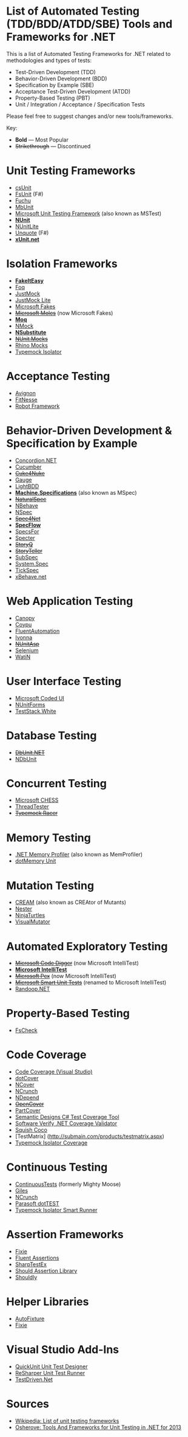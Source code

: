 # List of Automated Testing (TDD/BDD/ATDD/SBE) Tools and Frameworks for .NET

This is a list of Automated Testing Frameworks for .NET related to methodologies and types of tests:
- Test-Driven Development (TDD)
- Behavior-Driven Development (BDD)
- Specification by Example (SBE)
- Acceptance Test-Driven Development (ATDD)
- Property-Based Testing (PBT)
- Unit / Integration / Acceptance / Specification Tests

Please feel free to suggest changes and/or new tools/frameworks.

Key:
* **Bold** — Most Popular
* ~~Strikethrough~~ — Discontinued

# Unit Testing Frameworks
* [csUnit](http://www.csunit.org/)
* [FsUnit](http://fsprojects.github.io/FsUnit/) (F#)
* [Fuchu](https://github.com/mausch/Fuchu)
* [MbUnit](https://code.google.com/p/mb-unit/)
* [Microsoft Unit Testing Framework](https://msdn.microsoft.com/en-us/library/ms243147.aspx) (also known as MSTest)
* **[NUnit](http://www.nunit.org/)**
* [NUnitLite](https://www.nuget.org/packages/NUnitLite/)
* [Unquote](http://www.swensensoftware.com/unquote) (F#)
* **[xUnit.net](http://xunit.github.io/)**
 
# Isolation Frameworks
* **[FakeItEasy](http://fakeiteasy.github.io/)**
* [Foq](https://foq.codeplex.com/)
* [JustMock](http://www.telerik.com/products/mocking.aspx)
* [JustMock Lite](http://www.telerik.com/justmock/free-mocking)
* [Microsoft Fakes](https://msdn.microsoft.com/en-us/library/hh549175.aspx)
* ~~[Microsoft Moles](http://research.microsoft.com/en-us/projects/moles/)~~ (now Microsoft Fakes)
* **[Moq](https://github.com/Moq/moq4)**
* [NMock](http://nmock.sourceforge.net/)
* **[NSubstitute](http://nsubstitute.github.io/)**
* ~~[NUnit.Mocks](https://www.nuget.org/packages/NUnit.Mocks/)~~
* [Rhino Mocks](https://meisinger2.wordpress.com/category/rhino-mocks/)
* [Typemock Isolator](http://www.typemock.com/isolator-product-page)

# Acceptance Testing
* [Avignon](http://www.nolacom.com/avignon/)
* [FitNesse](http://fitnesse.org/)
* [Robot Framework](http://robotframework.org/)

# Behavior-Driven Development & Specification by Example
* [Concordion.NET](http://concordion.org/dotnet/)
* [Cucumber](https://cucumber.io/)
* ~~[Cuke4Nuke](https://github.com/richardlawrence/Cuke4Nuke/wiki)~~
* [Gauge](http://getgauge.io/)
* [LightBDD](https://github.com/Suremaker/LightBDD)
* **[Machine.Specifications](https://github.com/machine/machine.specifications)** (also known as MSpec)
* ~~[NaturalSpec](https://github.com/forki/NaturalSpec)~~
* [NBehave](http://nbehave.org/)
* [NSpec](http://nspec.org/)
* ~~[Spec4Net](https://bitbucket.org/fthomsen/spec4net/src)~~
* **[SpecFlow](http://www.specflow.org/)**
* [SpecsFor](http://specsfor.com/)
* [Specter](http://specter.sourceforge.net/)
* ~~[StoryQ](http://storyq.codeplex.com/)~~
* ~~[StoryTeller](http://codebetter.com/jeremymiller/2010/07/05/storyteller-one-point-oh/)~~
* [SubSpec](https://subspec.codeplex.com/)
* [System.Spec](https://github.com/alexfalkowski/System.Spec)
* [TickSpec](http://tickspec.codeplex.com/)
* [xBehave.net](http://xbehave.github.io/)

# Web Application Testing
* [Canopy](http://lefthandedgoat.github.io/canopy/)
* [Coypu](https://github.com/featurist/coypu)
* [FluentAutomation](http://fluent.stirno.com/)
* [Ivonna](http://ivonna.biz/)
* ~~[NUnitAsp](http://nunitasp.sourceforge.net/)~~
* [Selenium](http://www.seleniumhq.org/)
* [WatiN](http://watin.org/)

# User Interface Testing
* [Microsoft Coded UI](https://msdn.microsoft.com/en-us/library/dd286726.aspx)
* [NUnitForms](http://nunitforms.sourceforge.net/)
* [TestStack.White](https://github.com/TestStack/White)

# Database Testing
* ~~[DbUnit.NET](http://dbunit-net.sourceforge.net/)~~
* [NDbUnit](https://github.com/NDbUnit/NDbUnit)

# Concurrent Testing
* [Microsoft CHESS](http://research.microsoft.com/en-us/projects/chess/)
* [ThreadTester](http://osherove.com/blog/2007/6/22/multi-threaded-unit-tests-with-osherovethreadtester.html)
* ~~[Typemock Racer](http://www.typemock.com/typemock-racer-product-old)~~

# Memory Testing
* [.NET Memory Profiler](http://memprofiler.com/) (also known as MemProfiler)
* [dotMemory Unit](https://www.jetbrains.com/dotmemory/unit/)

# Mutation Testing
* [CREAM](http://galera.ii.pw.edu.pl/~adr/CREAM/) (also known as CREAtor of Mutants)
* [Nester](http://nester.sourceforge.net/)
* [NinjaTurtles](https://ninjaturtles.codeplex.com/)
* [VisualMutator](http://visualmutator.github.io/web/)

# Automated Exploratory Testing
* ~~[Microsoft Code Digger](http://research.microsoft.com/en-us/projects/codedigger/)~~ (now Microsoft IntelliTest)
* **[Microsoft IntelliTest](https://msdn.microsoft.com/en-us/library/dn823749.aspx)**
* ~~[Microsoft Pex](http://research.microsoft.com/en-us/projects/pex/)~~ (now Microsoft IntelliTest)
* ~~[Microsoft Smart Unit Tests](http://blogs.msdn.com/b/visualstudioalm/archive/2014/11/19/introducing-smart-unit-tests.aspx)~~ (renamed to Microsoft IntelliTest)
* [Randoop.NET](https://github.com/abb-iss/Randoop.NET)

# Property-Based Testing
* [FsCheck](https://fscheck.github.io/FsCheck/)

# Code Coverage
* [Code Coverage (Visual Studio)](https://msdn.microsoft.com/en-us/library/dd537628.aspx)
* [dotCover](https://www.jetbrains.com/dotcover)
* [NCover](https://www.ncover.com/)
* [NCrunch](http://www.ncrunch.net/)
* [NDepend](http://www.ndepend.com/)
* ~~[OpenCover](https://github.com/OpenCover/opencover)~~
* [PartCover](http://sourceforge.net/projects/partcover/)
* [Semantic Designs C# Test Coverage Tool](http://www.semanticdesigns.com/Products/TestCoverage/CSharpTestCoverage.html)
* [Software Verify .NET Coverage Validator](http://www.softwareverify.com/dotnet-coverage.php)
* [Squish Coco](http://www.froglogic.com/squish/coco/)
* [TestMatrix] (http://submain.com/products/testmatrix.aspx)
* [Typemock Isolator Coverage](http://www.typemock.com/coverage)

# Continuous Testing
* [ContinuousTests](http://www.continuoustests.com/) (formerly Mighty Moose)
* [Giles](http://codereflection.github.io/Giles/)
* [NCrunch](http://www.ncrunch.net/)
* [Parasoft dotTEST](https://www.parasoft.com/product/dottest/)
* [Typemock Isolator Smart Runner](http://www.typemock.com/smart-runner)

# Assertion Frameworks
* [Fixie](http://fixie.github.io/)
* [Fluent Assertions](http://www.fluentassertions.com/)
* [SharpTestEx](http://sharptestex.codeplex.com/)
* [Should Assertion Library](https://github.com/erichexter/Should)
* [Shouldly](https://github.com/shouldly/shouldly)

# Helper Libraries
* [AutoFixture](https://github.com/AutoFixture/AutoFixture)
* [Fixie](http://fixie.github.io/)

# Visual Studio Add-Ins
* [QuickUnit Unit Test Designer](https://visualstudiogallery.msdn.microsoft.com/dd88f120-27c6-444a-beeb-3cbdad4b620c)
* [ReSharper Unit Test Runner](https://www.jetbrains.com/resharper/features/unit_testing.html)
* [TestDriven.Net](http://www.testdriven.net/)

# Sources
* [Wikipedia: List of unit testing frameworks](https://en.wikipedia.org/wiki/List_of_unit_testing_frameworks)
* [Osherove: Tools And Frameworks for Unit Testing in .NET for 2013](http://osherove.com/blog/2013/3/16/tools-and-frameworks-for-unit-testing-in-net-and-java.html)
